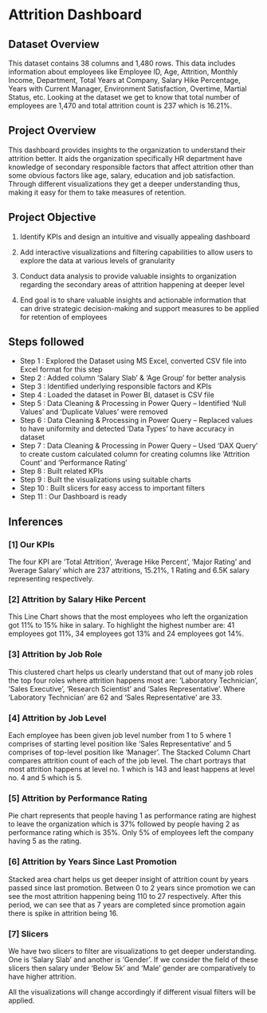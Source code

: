 # Attrition Dashboard

## Dataset Overview

This dataset contains 38 columns and 1,480 rows. This data includes information about employees like Employee ID, Age, Attrition, Monthly Income, Department, Total Years at Company, Salary Hike Percentage, Years with Current Manager, Environment Satisfaction, Overtime, Martial Status, etc.
Looking at the dataset we get to know that total number of employees are 1,470 and total attrition count is 237 which is 16.21%.

## Project Overview

This dashboard provides insights to the organization to understand their attrition better. It aids the organization specifically HR department have knowledge of secondary responsible factors that affect attrition other than some obvious factors like age, salary, education and job satisfaction. Through different visualizations they get a deeper understanding thus, making it easy for them to take measures of retention.

## Project Objective

1.	Identify KPIs and design an intuitive and visually appealing dashboard

2.	Add interactive visualizations and filtering capabilities to allow users to explore the data at various levels of granularity


3.	Conduct data analysis to provide valuable insights to organization regarding the secondary areas of attrition happening at deeper level

4.	End goal is to share valuable insights and actionable information that can drive strategic decision-making and support measures to be applied for retention of employees

## Steps followed 

- Step 1 : Explored the Dataset using MS Excel, converted CSV file into Excel format for this step
- Step 2 : Added column ‘Salary Slab’ & ‘Age Group’ for better analysis 
- Step 3 : Identified underlying responsible factors and KPIs
- Step 4 : Loaded the dataset in Power BI, dataset is CSV file
- Step 5 : Data Cleaning & Processing in Power Query – Identified ‘Null Values’ and ‘Duplicate Values’ were removed
- Step 6 : Data Cleaning & Processing in Power Query – Replaced values to have uniformity and detected ‘Data Types’ to have accuracy in dataset
- Step 7 : Data Cleaning & Processing in Power Query – Used ‘DAX Query’ to create custom calculated column for creating columns like ‘Attrition Count’ and ‘Performance Rating’  
- Step 8 : Built related KPIs 
- Step 9 : Built the visualizations using suitable charts 
- Step 10 : Built slicers for easy access to important filters 
- Step 11 : Our Dashboard is ready

## Inferences

### [1] Our KPIs
The four KPI are ‘Total Attrition’, ‘Average Hike Percent’, ‘Major Rating’ and ‘Average Salary’ which are 237 attritions, 15.21%, 1 Rating and 6.5K salary representing respectively.

### [2] Attrition by Salary Hike Percent
This Line Chart shows that the most employees who left the organization got 11% to 15% hike in salary. To highlight the highest number are: 41 employees got 11%, 34 employees got 13% and 24 employees got 14%.
           
### [3] Attrition by Job Role
This clustered chart helps us clearly understand that out of many job roles the top four roles where attrition happens most are: ‘Laboratory Technician’, ‘Sales Executive’, ‘Research Scientist’ and ‘Sales Representative’. Where ‘Laboratory Technician’ are 62 and ‘Sales Representative’ are 33.
  
  ### [4] Attrition by Job Level
Each employee has been given job level number from 1 to 5 where 1 comprises of starting level position like ‘Sales Representative’ and 5 comprises of top-level position like ‘Manager’.
The Stacked Column Chart compares attrition count of each of the job level. The chart portrays that most attrition happens at level no. 1 which is 143 and least happens at level no. 4 and 5 which is 5.

 ### [5] Attrition by Performance Rating
Pie chart represents that people having 1 as performance rating are highest to leave the organization which is 37% followed by people having 2 as performance rating which is 35%. Only 5% of employees left the company having 5 as the rating.

### [6] Attrition by Years Since Last Promotion

Stacked area chart helps us get deeper insight of attrition count by years passed since last promotion. Between 0 to 2 years since promotion we can see the most attrition happening being 110 to 27 respectively. After this period, we can see that as 7 years are completed since promotion again there is spike in attrition being 16.

### [7] Slicers
We have two slicers to filter are visualizations to get deeper understanding. One is ‘Salary Slab’ and another is ‘Gender’. If we consider the field of these slicers then salary under ‘Below 5k’ and ‘Male’ gender are comparatively to have higher attrition.
 
All the visualizations will change accordingly if different visual filters will be applied. 
